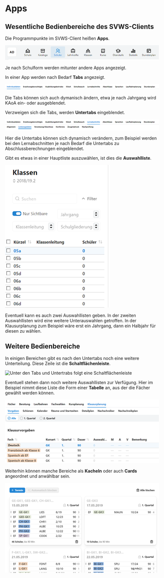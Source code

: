 # Apps

## Wesentliche Bedienbereiche des SVWS-Clients

Die Programmpunkte im SVWS-Client heißen **Apps**.

![Die Apps im SVWS-Client](./graphics/SVWS_apps.png "Die Apps, hier von einem Gymnasium mit Oberstufe.")

Je nach Schulform werden mitunter andere Apps angezeigt.

In einer App werden nach Bedarf **Tabs** angezeigt.

![Eventuelle Tabs in einer App](./graphics/SVWS_Tabs.png "Gibt es Tabs, werden diese angezeigt.")

Die Tabs können sich auch dymanisch ändern, etwa je nach Jahrgang wird KAoA ein- oder ausgeblendet.

Verzweigen sich die Tabs, werden **Untertabs** eingeblendet.

![Die Tabs unter den Tabs heißen "Untertabs"](./graphics/SVWS_TabsUntertabs.png "Weitere Unterpunkte sind über Untertabs zu erreichen.")

Hier die Untertabs können sich dynamisch verändern, zum Beispiel werden bei den Lernabschnitten je nach Bedarf die Untertabs zu Abschlussberechnungen eingeblendet.

Gibt es etwas in einer Hauptliste auszuwählen, ist dies die **Auswahlliste**.

![Die Auswahlliste](./graphics/SVWS_Auswahliste.png "Treffen Sie eine Auswahl in der Auswahlliste.")

Eventuell kann es auch zwei Auswahllisten geben. In der zweiten Auswahllisten wird eine weitere Unterauswahlen getroffen. In der Klausurplanung zum Beispiel wäre erst ein Jahrgang, dann ein Halbjahr für diesen zu wählen.

## Weitere Bedienbereiche

In einigen Bereichen gibt es nach den Untertabs noch eine weitere Unterteilung. Diese Zeile ist die **Schaltflächenleiste**.

![Unter den Tabs und Untertrabs folgt eine Schaltflächenleiste](./graphics/SVWS_Schaltflächenleiste.png "Treffen Sie eine weitere Eingrenzung durch die Schaltflächenleiste.")

Eventuell stehen dann noch weitere Auswahllisten zur Verfügung. Hier im Beispiel nimmt diese Liste die Form einer **Tabelle** an, aus der die Fächer gewählt werden können.

![Weitere Auswahl, hier in der Klausurplanung öffnet sich eine Tabelle mit den Fächern](./graphics/SVWS_WeitereAuswahlliste.png "Gibt es noch weitere Auswahlmöglichkeiten, öffnet sich eine neue Auswahlliste. Hier in der Klausurplanung öffnet sich die Tabelle mit den Fächern.")

Weiterhin können manche Bereiche als **Kacheln** oder auch **Cards** angeordnet und anwählbar sein.

![Kacheln oder Cards bei der Klausurplanung](./graphics/SVWS_Cards.png "Kacheln oder Cards mit weiteren Optionen.")